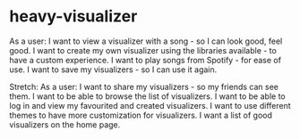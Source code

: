 # heavy-visualizer

As a user:
  I want to view a visualizer with a song - so I can look good, feel good.
  I want to create my own visualizer using the libraries available - to have a custom experience.
  I want to play songs from Spotify - for ease of use.
  I want to save my visualizers - so I can use it again.

Stretch:
As a user:
  I want to share my visualizers - so my friends can see them.
  I want to be able to browse the list of visualizers.
  I want to be able to log in and view my favourited and created visualizers.
  I want to use different themes to have more customization for visualizers.
  I want a list of good visualizers on the home page.

